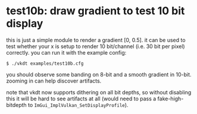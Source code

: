 # test10b: draw gradient to test 10 bit display

this is just a simple module to render a gradient [0, 0.5]. it can be used to
test whether your x is setup to render 10 bit/channel (i.e. 30 bit per pixel)
correctly. you can run it with the example config:

```
$ ./vkdt examples/test10b.cfg
```

you should observe some banding on 8-bit and a smooth gradient in 10-bit.
zooming in can help discover artifacts.

note that vkdt now supports dithering on all bit depths, so without disabling
this it will be hard to see artifacts at all (would need to pass a
fake-high-bitdepth to `ImGui_ImplVulkan_SetDisplayProfile`).
